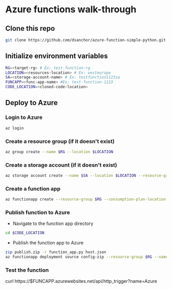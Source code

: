 # Azure functions walk-through

## Clone this repo

```bash
git clone https://github.com/dsanchor/azure-function-simple-python.git
```

## Initialize environment variables

```bash
RG=<target-rg> # Ex: test-function-rg
LOCATION=<resources-location> # Ex: westeurope
SA=<storage-account-name> # Ex: testfunction1123sa
FUNCAPP=<func-app-name> #Ex: test-function-1123
CODE_LOCATION=<cloned-code-location>
```
## Deploy to Azure

### Login to Azure

```bash
az login
```

### Create a resource group (if it doesn't exist)

```bash
az group create --name $RG --location $LOCATION
```

### Create a storage account (if it doesn't exist)

```bash
az storage account create --name $SA --location $LOCATION --resource-group $RG --sku Standard_LRS
```

### Create a function app

```bash
az functionapp create --resource-group $RG --consumption-plan-location $LOCATION --runtime python --runtime-version 3.8 --functions-version 4 --name $FUNCAPP --os-type linux --storage-account $SA
```

### Publish function to Azure

- Navigate to the function app directory

```bash
cd $CODE_LOCATION
```

- Publish the function app to Azure

```bash
zip publish.zip -r function_app.py host.json
az functionapp deployment source config-zip --resource-group $RG --name $FUNCAPP --src ./publish.zip
```

### Test the function

curl https://$FUNCAPP.azurewebsites.net/api/http_trigger?name=Azure
